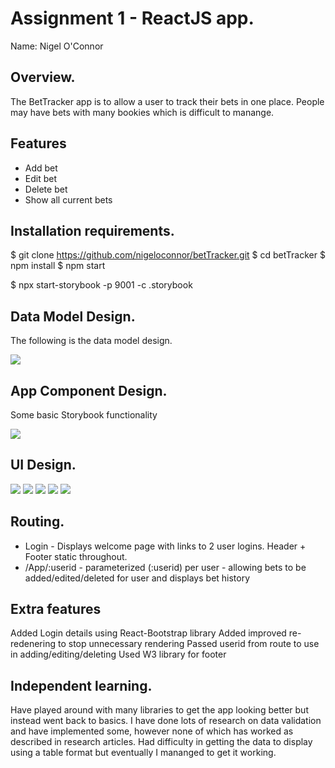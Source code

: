 # Assignment 1 - ReactJS app.

Name: Nigel O'Connor

## Overview.
The BetTracker app is to allow a user to track their bets in one place. People may have bets with many bookies which is difficult to manange.

## Features
 
 + Add bet
 + Edit bet
 + Delete bet
 + Show all current bets

## Installation requirements.

$ git clone https://github.com/nigeloconnor/betTracker.git
$ cd betTracker
$ npm install
$ npm start

$ npx start-storybook -p 9001 -c .storybook

## Data Model Design.

The following is the data model design. 

![][model]

## App Component Design.

Some basic Storybook functionality   

![][stories]


## UI Design.

![][Welcome]
![][header]
![][footer]
![][AddBet]
![][BetList]


## Routing.

+ Login - Displays welcome page with links to 2 user logins. Header + Footer static throughout.
+ /App/:userid - parameterized (:userid) per user - allowing bets to be added/edited/deleted for user and
  displays bet history

## Extra features

 Added Login details using React-Bootstrap library
 Added improved re-redenering to stop unnecessary rendering
 Passed userid from route to use in adding/editing/deleting 
 Used W3 library for footer 

## Independent learning.

Have played around with many libraries to get the app looking better but instead went back to basics. I have done lots of research on data validation and have implemented some, however none of which has worked as described in research articles. Had difficulty in getting the data to display using a table format but eventually I mananged to get it working. 



[model]: ./Model.JPG
[stories]: ./storybook.jpg
[Welcome]: ./Welcome.JPG
[header]: ./header.JPG
[footer]: ./footer.JPG
[AddBet]: ./AddBet.JPG
[BetList]: ./BetList.JPG

